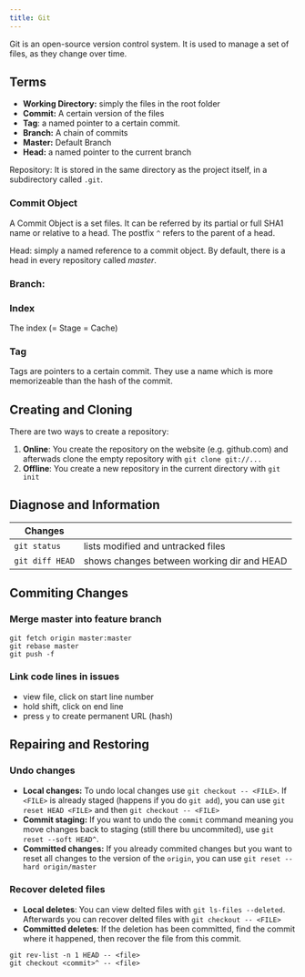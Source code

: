 ```yaml
---
title: Git
---
```


Git is an open-source version control system.
It is used to manage a set of files, as they change over time. 


## Terms

* **Working Directory:** simply the files in the root folder
* **Commit:** A certain version of the files
* **Tag**: a named pointer to a certain commit.
* **Branch:** A chain of commits 
* **Master:** Default Branch
* **Head:** a named pointer to the current branch

Repository: 
It is stored in the same directory as the project itself, in a subdirectory called `.git`.




### Commit Object
A Commit Object is a set files. 
It can be referred by its partial or full SHA1 name or relative to a head. The postfix `^` refers to the parent of a head.


Head: simply a named reference to a commit object. By default, there is a head in every repository called *master*.


### Branch:

### Index
The index (= Stage = Cache) 

### Tag
Tags are pointers to a certain commit. They use a name which is more memorizeable than the hash of the commit.






## Creating and Cloning
There are two ways to create a repository:

1. **Online**: You create the repository on the website (e.g. github.com) and afterwads clone the empty repository with `git clone git://...` 
1. **Offline**: You create a new repository in the current directory with  `git init`



## Diagnose and Information

| Changes | |
|---|---|
| `git status` | lists modified and untracked files |
| `git diff HEAD` | shows changes between working dir and HEAD |





## Commiting Changes

### Merge master into feature branch
```
git fetch origin master:master
git rebase master
git push -f
```

### Link code lines in issues
* view file, click on start line number 
* hold shift, click on end line
* press `y` to create permanent URL (hash)






## Repairing and Restoring


### Undo changes

* **Local changes:** To undo local changes use `git checkout -- <FILE>`. If `<FILE>` is already staged (happens if you do `git add`), you can use `git reset HEAD <FILE>` and then `git checkout -- <FILE>`
* **Commit staging:** If you want to undo the `commit` command meaning you move changes back to staging (still there bu uncommited), use `git reset --soft HEAD^`.
* **Committed changes:** If you already commited changes but you want to reset all changes to the version of the `origin`, you can use `git reset --hard origin/master`


### Recover deleted files

* **Local deletes**: You can view delted files with `git ls-files --deleted`. Afterwards you can recover delted files with `git checkout -- <FILE>`
* **Committed deletes**: If the deletion has been committed, find the commit where it happened, then recover the file from this commit.
```
git rev-list -n 1 HEAD -- <file>
git checkout <commit>^ -- <file>
```






